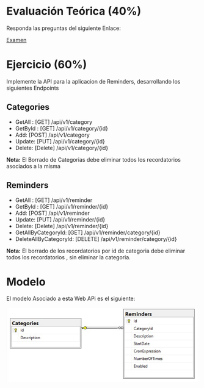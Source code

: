
# Evaluación Teórica (40%)
Responda las preguntas del siguiente Enlace:

[Examen](https://forms.gle/eb66VSrd4L5JnCti7)


# Ejercicio (60%)
Implemente la API para la aplicacion de Reminders, desarrollando los siguientes Endpoints

## Categories
- GetAll : [GET] /api/v1/category
- GetById : [GET] /api/v1/category/{id}
- Add: [POST] /api/v1/category
- Update: [PUT] /api/v1/category/{id}
- Delete: [Delete] /api/v1/category/{id} 

**Nota:** El Borrado de Categorias debe eliminar todos los recordatorios asociados a la misma

## Reminders
- GetAll : [GET] /api/v1/reminder
- GetById : [GET] /api/v1/reminder/{id}
- Add: [POST] /api/v1/reminder
- Update: [PUT] /api/v1/reminder/{id}
- Delete: [Delete] /api/v1/reminder/{id} 
- GetAllByCategoryId: [GET] /api/v1/reminder/category/{id}
- DeleteAllByCategoryId: [DELETE] /api/v1/reminder/category/{id}

**Nota:** El borrado de los recordatorios por id de categoria debe eliminar todos los recordatorios , sin eliminar la categoria.

# Modelo
El modelo Asociado a esta Web APi es el siguiente:

![Entidades](https://github.com/Jucer74/ServicesDevelopment/blob/main/Exams/Exam-02/img/ER-Diagram.jpg)